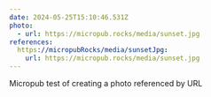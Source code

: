 ```yaml
---
date: 2024-05-25T15:10:46.531Z
photo:
  - url: https://micropub.rocks/media/sunset.jpg
references:
  https://micropubRocks/media/sunsetJpg:
    url: https://micropub.rocks/media/sunset.jpg
---
```


Micropub test of creating a photo referenced by URL
